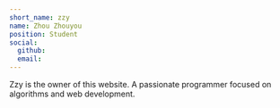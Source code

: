 ```yaml
---
short_name: zzy
name: Zhou Zhouyou
position: Student
social:
  github: 
  email: 
---
```


Zzy is the owner of this website. A passionate programmer focused on algorithms and web development.